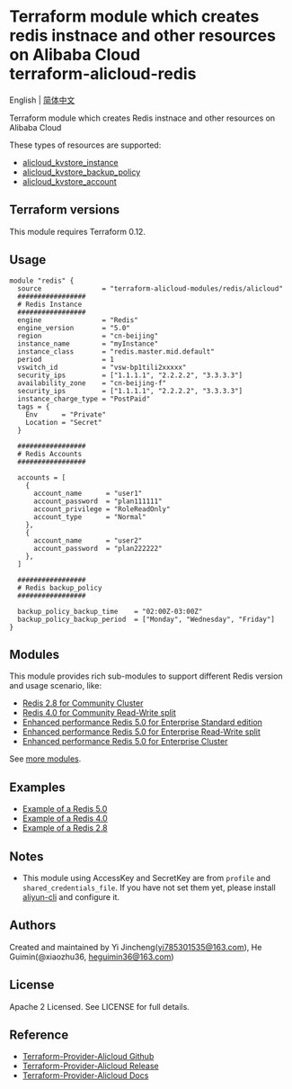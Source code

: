 Terraform module which creates redis instnace and other resources on Alibaba Cloud   
terraform-alicloud-redis
==================================================================================

English | [简体中文](https://github.com/terraform-alicloud-modules/terraform-alicloud-redis/blob/master/README-CN.md)

Terraform module which creates Redis instnace and other resources on Alibaba Cloud 

These types of resources are supported:

* [alicloud_kvstore_instance](https://www.terraform.io/docs/providers/alicloud/d/kvstore_instances.html)
* [alicloud_kvstore_backup_policy](https://www.terraform.io/docs/providers/alicloud/r/kvstore_backup_policy.html)
* [alicloud_kvstore_account](https://www.terraform.io/docs/providers/alicloud/r/kvstore_account.html)

## Terraform versions

This module requires Terraform 0.12.

Usage
-----
    
```hcl
module "redis" {
  source               = "terraform-alicloud-modules/redis/alicloud"
  #################
  # Redis Instance
  #################
  engine               = "Redis"
  engine_version       = "5.0"
  region               = "cn-beijing"
  instance_name        = "myInstance"
  instance_class       = "redis.master.mid.default"
  period               = 1
  vswitch_id           = "vsw-bp1tili2xxxxx"
  security_ips         = ["1.1.1.1", "2.2.2.2", "3.3.3.3"]
  availability_zone    = "cn-beijing-f"
  security_ips         = ["1.1.1.1", "2.2.2.2", "3.3.3.3"]
  instance_charge_type = "PostPaid"
  tags = {
    Env      = "Private"
    Location = "Secret"
  }

  #################
  # Redis Accounts
  #################

  accounts = [
    {
      account_name      = "user1"
      account_password  = "plan111111"
      account_privilege = "RoleReadOnly"
      account_type      = "Normal"
    },
    {
      account_name      = "user2"
      account_password  = "plan222222"
    },
  ]

  #################
  # Redis backup_policy
  #################

  backup_policy_backup_time    = "02:00Z-03:00Z"
  backup_policy_backup_period  = ["Monday", "Wednesday", "Friday"]
}
```
## Modules

This module provides rich sub-modules to support different Redis version and usage scenario, like:

* [Redis 2.8 for Community Cluster](https://github.com/terraform-alicloud-modules/terraform-alicloud-redis/tree/master/modules/redis-2.8-communtity-cluster)
* [Redis 4.0 for Community Read-Write split](https://github.com/terraform-alicloud-modules/terraform-alicloud-redis/tree/master/modules/redis-4.0-communtity-rwsplit)
* [Enhanced performance Redis 5.0 for Enterprise Standard edition](https://github.com/terraform-alicloud-modules/terraform-alicloud-redis/tree/master/modules/redis-5.0-enterprise-standard-enhanced-performance-type)
* [Enhanced performance Redis 5.0 for Enterprise Read-Write split](https://github.com/terraform-alicloud-modules/terraform-alicloud-redis/tree/master/modules/redis-5.0-enterprise-rwsplit-enhanced-performance-type)
* [Enhanced performance Redis 5.0 for Enterprise Cluster](https://github.com/terraform-alicloud-modules/terraform-alicloud-redis/tree/master/modules/redis-5.0-enterprise-cluster-enhanced-performance)

See [more modules](https://github.com/terraform-alicloud-modules/terraform-alicloud-redis/tree/master/modules).

## Examples

* [Example of a Redis 5.0](https://github.com/terraform-alicloud-modules/terraform-alicloud-redis/tree/master/examples/redis-5.0)
* [Example of a Redis 4.0](https://github.com/terraform-alicloud-modules/terraform-alicloud-redis/tree/master/examples/redis-4.0)
* [Example of a Redis 2.8](https://github.com/terraform-alicloud-modules/terraform-alicloud-redis/tree/master/examples/redis-2.8)

## Notes

* This module using AccessKey and SecretKey are from `profile` and `shared_credentials_file`.
If you have not set them yet, please install [aliyun-cli](https://github.com/aliyun/aliyun-cli#installation) and configure it.


Authors
---------
Created and maintained by Yi Jincheng(yi785301535@163.com), He Guimin(@xiaozhu36, heguimin36@163.com)

License
----
Apache 2 Licensed. See LICENSE for full details.

Reference
---------
* [Terraform-Provider-Alicloud Github](https://github.com/terraform-providers/terraform-provider-alicloud)
* [Terraform-Provider-Alicloud Release](https://releases.hashicorp.com/terraform-provider-alicloud/)
* [Terraform-Provider-Alicloud Docs](https://www.terraform.io/docs/providers/alicloud/index.html)

